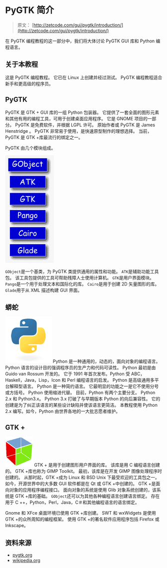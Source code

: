 # PyGTK 简介

> 原文： [http://zetcode.com/gui/pygtk/introduction/](http://zetcode.com/gui/pygtk/introduction/)

在 PyGTK 编程教程的这一部分中，我们将大体讨论 PyGTK GUI 库和 Python 编程语言。

## 关于本教程

这是 PyGTK 编程教程。 它已在 Linux 上创建并经过测试。 PyGTK 编程教程适合新手和更高级的程序员。

## PyGTK

PyGTK 是 GTK + GUI 库的一组 Python 包装器。 它提供了一套全面的图形元素和其他有用的编程工具，可用于创建桌面应用程序。 它是 GNOME 项目的一部分。 PyGTK 是免费软件，并根据 LGPL 许可。 原始作者或 PyGTK 是 James Henstridge 。 PyGTK 非常易于使用，是快速原型制作的理想选择。 当前，PyGTK 是 GTK +库最流行的绑定之一。

PyGTK 由几个模块组成。

![PyGTK modules](img/49d3156f9f1d26cb087de989db634835.jpg)

`GObject`是一个基类，为 PyGTK 类提供通用的属性和功能。 `ATK`是辅助功能工具包。 该工具包提供的工具可帮助残障人士使用计算机。 `GTK`是用户界面模块。 `Pango`是一个用于处理文本和国际化的库。 `Cairo`是用于创建 2D 矢量图形的库。 `Glade`用于从 XML 描述构建 GUI 界面。

## 蟒蛇

![python logo](img/0ed1fb278d8d1061bb76d87e153e4441.jpg) Python 是一种通用的，动态的，面向对象的编程语言。 Python 语言的设计目的强调程序员的生产力和代码可读性。 Python 最初是由 Guido van Rossum 开发的。 它于 1991 年首次发布。Python 受 ABC，Haskell，Java，Lisp，Icon 和 Perl 编程语言的启发。 Python 是高级通用多平台解释型语言。 Python 是一种简约语言。 它最明显的功能之一是它不使用分号或方括号。 Python 使用缩进代替。 目前，Python 有两个主要分支。 Python 2.x 和 Python3.x。 Python 3.x 打破了与早期版本 Python 的向后兼容性。 它的创建是为了纠正该语言的某些设计缺陷并使该语言更简洁。 本教程使用 Python 2.x 编写。如今，Python 由世界各地的一大批志愿者维护。

## GTK +

![](img/953782da5a9817d9d1f8249b3cec49e7.jpg) GTK + 是用于创建图形用户界面的库。 该库是用 C 编程语言创建的。 GTK +库也称为 GIMP Toolkit。 最初，该库是在开发 GIMP 图像处理程序时创建的。 从那时起，GTK +成为 Linux 和 BSD Unix 下最受欢迎的工具包之一。 如今，开源世界中的大多数 GUI 软件都是在 Qt 或 GTK +中创建的。 GTK +是面向对象的应用程序编程接口。 面向对象的系统是使用 Glib 对象系统创建的，该系统是 GTK +库的基础。 `GObject`还可以为其他各种编程语言创建语言绑定。 存在用于 C ++，Python，Perl，Java，C＃和其他编程语言的语言绑定。

Gnome 和 XFce 桌面环境已使用 GTK +库创建。 SWT 和 wxWidgets 是使用 GTK +的众所周知的编程框架。 使用 GTK +的著名软件应用程序包括 Firefox 或 Inkscape。

## 资料来源

*   [pygtk.org](http://www.pygtk.org)
*   [wikipedia.org](http://wwww.wikipedia.org)